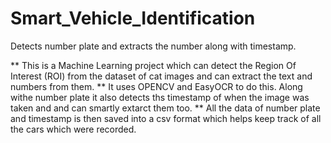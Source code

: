 # Smart_Vehicle_Identification
Detects number plate and extracts the number along with timestamp.

** This is a Machine Learning project which can detect the Region Of Interest (ROI) from the dataset of cat images and can 
   extract the text and numbers from them.
** It uses OPENCV and EasyOCR to do this. Along withe number plate it also detects ths timestamp of when the image was taken and    and can smartly extarct them too.
** All the data of number plate and timestamp is then saved into a csv format which helps keep track of all the cars which were 
   recorded.
